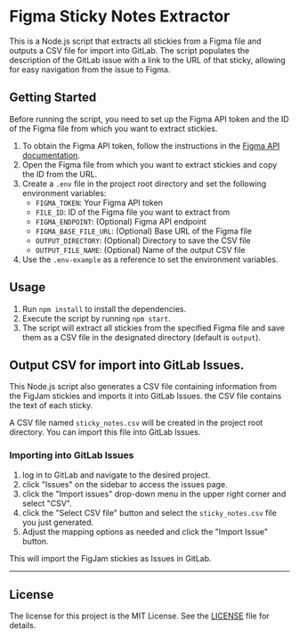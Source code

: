 # Figma Sticky Notes Extractor

This is a Node.js script that extracts all stickies from a Figma file and outputs a CSV file for import into GitLab.
The script populates the description of the GitLab issue with a link to the URL of that sticky, allowing for easy navigation from the issue to Figma.

## Getting Started

Before running the script, you need to set up the Figma API token and the ID of the Figma file from which you want to extract stickies.

1. To obtain the Figma API token, follow the instructions in the [Figma API documentation](https://www.figma.com/developers/docs).
2. Open the Figma file from which you want to extract stickies and copy the ID from the URL.
3. Create a `.env` file in the project root directory and set the following environment variables:
   - `FIGMA_TOKEN`: Your Figma API token
   - `FILE_ID`: ID of the Figma file you want to extract from
   - `FIGMA_ENDPOINT`: (Optional) Figma API endpoint
   - `FIGMA_BASE_FILE_URL`: (Optional) Base URL of the Figma file
   - `OUTPUT_DIRECTORY`: (Optional) Directory to save the CSV file
   - `OUTPUT_FILE_NAME`: (Optional) Name of the output CSV file
4. Use the `.env-example` as a reference to set the environment variables.

## Usage

1. Run `npm install` to install the dependencies.
2. Execute the script by running `npm start`.
3. The script will extract all stickies from the specified Figma file and save them as a CSV file in the designated directory (default is `output`).

## Output CSV for import into GitLab Issues.

This Node.js script also generates a CSV file containing information from the FigJam stickies and imports it into GitLab Issues. the CSV file contains the text of each sticky.

A CSV file named `sticky_notes.csv` will be created in the project root directory. You can import this file into GitLab Issues.

### Importing into GitLab Issues

1. log in to GitLab and navigate to the desired project.
2. click "Issues" on the sidebar to access the issues page.
3. click the "Import issues" drop-down menu in the upper right corner and select "CSV".
4. click the "Select CSV file" button and select the `sticky_notes.csv` file you just generated.
5. Adjust the mapping options as needed and click the "Import Issue" button.

This will import the FigJam stickies as Issues in GitLab.

---

## License

The license for this project is the MIT License. See the [LICENSE](LICENSE) file for details.
